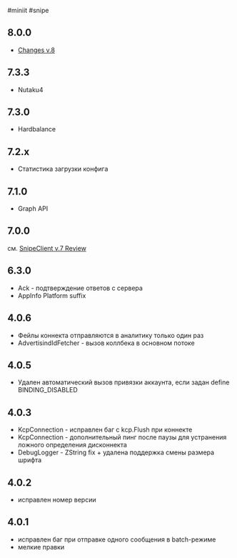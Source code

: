 #miniit #snipe 

## 8.0.0
- [Changes v.8](SnipeClient/v.8/Changes%20v.8.md)

## 7.3.3
- Nutaku4
## 7.3.0
- Hardbalance
## 7.2.x
- Статистика загрузки конфига
## 7.1.0
- Graph API
## 7.0.0
см. [SnipeClient v.7 Review](SnipeClient/v.7/SnipeClient%20v.7%20Review.md)

## 6.3.0
- Ack - подтверждение ответов с сервера
- AppInfo Platform suffix

## 4.0.6
- Фейлы коннекта отправляются в аналитику только один раз
- AdvertisindIdFetcher - вызов коллбека в основном потоке
## 4.0.5
- Удален автоматический вызов привязки аккаунта, если задан define BINDING_DISABLED
## 4.0.3
- KcpConnection - исправлен баг с kcp.Flush при коннекте
- KcpConnection - дополнительный пинг после паузы для устранения ложного определения дисконнекта
- DebugLogger - ZString fix + удалена поддержка смены размера шрифта
## 4.0.2
- исправлен номер версии
## 4.0.1
- исправлен баг при отправке одного сообщения в batch-режиме
- мелкие правки